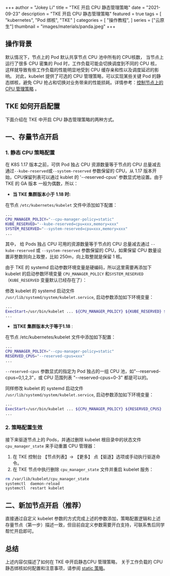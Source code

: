 +++
author = "Jokey Li"
title = "TKE 开启 CPU 静态管理策略"
date = "2021-09-23"
description = "TKE 开启 CPU 静态管理策略"
featured = true
tags = [
    "kubernetes",
    "Pod 绑核",
    "TKE"
]
categories = [
    "操作教程",
]
series = ["云原生"]
thumbnail = "images/materials/panda.jpeg"
+++


## 操作背景

默认情况下，节点上的 Pod 默认共享节点 CPU 池中所有的 CPU核数， 当节点上运行了很多 CPU 密集的 Pod 时，工作负载可能会切换调度到不同的 CPU 核，  这样就导致有些工作负载的性能明显地受到 CPU 缓存亲和性以及调度延迟的影响。 对此，kubelet 提供了可选的 CPU 管理策略，可以实现某些关键 Pod 的静态绑核，避免 CPU 抢占和切换对业务带来的性能损耗。详情参考：[控制节点上的 CPU 管理策略](https://kubernetes.io/docs/tasks/administer-cluster/cpu-management-policies/) 。

## TKE 如何开启配置

下面介绍在 TKE 中开启 CPU 静态管理策略的两种方式。

## 一、存量节点开启

### 1. 静态 CPU 策略配置

在 K8S 1.17 版本之前，可供 Pod 独占 CPU 资源数量等于节点的 CPU 总量减去通过`--kube-reserved`或`--system-reserved` 参数保留的 CPU，从 1.17 版本开始，CPU保留列表可以通过 kublet 的 '--reserved-cpus' 参数显式地设置。由于 TKE 的 GA 版本 一般为偶数，所以：

- **当 TKE 集群版本小于 1.18 时:**

在节点 `/etc/kubernetes/kubelet` 文件中添加如下配置：

```bash
...
CPU_MANAGER_POLICY="--cpu-manager-policy=static"
KUBE_RESERVED="--kube-reserved=cpu=xxx,memory=xxx"
SYSTEM_RESERVED="--system-reserved=cpu=xxx,memory=xxx"
...
```

其中， 给 Pods 独占 CPU 可用的资源数量等于节点的 CPU 总量减去通过 `--kube-reserved` 或 `--system-reserved` 参数保留的 CPU，如果保留 CPU 数量设置非整数则向上取整，比如 250m，向上取整就是保留 1 核。

由于 TKE 的 systemd 启动参数环境变量是硬编码，所以这里需要再添加下 kubelet 的启动参数环境变量 `CPU_MANAGER_POLICY` 和`SYSTEM_RESERVED`（`KUBE_RESERVED` 变量默认已经存在了）：

  修改 kubelet 的 systemd 启动文件 `/usr/lib/systemd/system/kubelet.service`, 启动参数添加如下环境变量：

```bash
...
ExecStart=/usr/bin/kubelet ... ${CPU_MANAGER_POLICY} ${KUBE_RESERVED} ${SYSTEM_RESERVED} ...
...
```

- **当TKE 集群版本大于等于1.18** :

 在节点 /etc/kubernetes/kubelet 文件中添加如下配置：

```bash
...
CPU_MANAGER_POLICY="--cpu-manager-policy=static"
RESERVED_CPUS="--reserved-cpus=xxx"
...
```

`--reserved-cpus` 参数显式的指定为 Pod 独占的一组 CPU 池，如"--reserved-cpus=0,1,2,3"，或 CPU 范围列表 "--reserved-cpus=0-3" 都是可以的。 

同样修改 kubelet 的 systemd 启动文件 `/usr/lib/systemd/system/kubelet.service`, 启动参数添加如下环境变量：

```bash
...
ExecStart=/usr/bin/kubelet ... ${CPU_MANAGER_POLICY} ${RESERVED_CPUS} ...
...
```

### 2. 策略配置生效

接下来驱逐节点上的 Pods，并通过删除 kubelet 根目录中的状态文件 `cpu_manager_state` 来手动重置 CPU 管理器：

1. 在 TKE 控制台 【节点列表】-> 【更多】 点【驱逐】选项或手动执行驱逐命令。
2. 在 TKE 节点中执行删除 `cpu_manager_state` 文件并重启 kubelet 服务：

```bash
rm /var/lib/kubelet/cpu_manager_state
systemctl  daemon-reload
systemctl  restart kubelet
```

## 二、新加节点开启（推荐）

直接通过自定义 kubelet 参数的方式完成上述的参数添加，策略配置逻辑和上述存量节点（第一步）描述一致，但目前自定义参数需要开白支持，可联系售后同学帮忙开启即可。

## 总结

上述内容仅描述了如何在 TKE 中开启静态CPU 管理策略， 关于工作负载的 CPU 静态绑核如何配置和注意事项，请参阅 [static 策略](https://kubernetes.io/docs/tasks/administer-cluster/cpu-management-policies/#static-policy)。